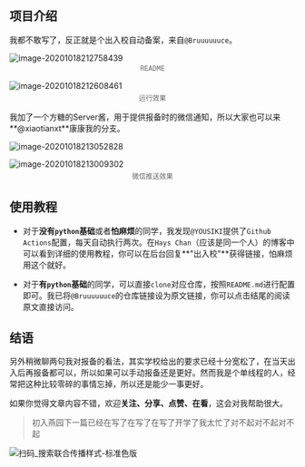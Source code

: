 ## 项目介绍

我都不敢写了，反正就是个出入校自动备案，来自`@Bruuuuuuce`。

![image-20201018212758439](https://tva1.sinaimg.cn/large/007S8ZIlly1gjtt4gfhyzj319z0u0dp6.jpg)

<p align="center" style="font-family:courier; font-size: 12px; color: #666666; margin-top:-10px; margin-bottion:10px">README</p>

![image-20201018212608461](https://tva1.sinaimg.cn/large/007S8ZIlly1gjtt2jdrdmj315k0tmn31.jpg)

<p align="center" style="font-family:courier; font-size: 12px; color: #666666; margin-top:-10px; margin-bottion:10px">运行效果</p>

我加了一个方糖的Server酱，用于提供报备时的微信通知，所以大家也可以来**@xiaotianxt**康康我的分支。

![image-20201018213052828](https://tva1.sinaimg.cn/large/007S8ZIlly1gjtt7gvl6qj31o60hwacy.jpg)

![image-20201018213009302](https://tva1.sinaimg.cn/large/007S8ZIlly1gjtt6q7wcsj31p60qcgpa.jpg)

<p align="center" style="font-family:courier; font-size: 12px; color: #666666; margin-top:-10px; margin-bottion:10px">微信推送效果</p>

## 使用教程

- 对于**没有`python`基础**或者**怕麻烦**的同学，我发现`@YOUSIKI`提供了`Github Actions`配置，每天自动执行两次。在`Hays Chan`（应该是同一个人）的博客中可以看到详细的使用教程，你可以在后台回复**"出入校"**获得链接，怕麻烦用这个就好。

- 对于**有`python`基础**的同学，可以直接`clone`对应仓库，按照`README.md`进行配置即可。我已将`@Bruuuuuuce`的仓库链接设为原文链接，你可以点击结尾的阅读原文直接访问。

## 结语

另外稍微聊两句我对报备的看法，其实学校给出的要求已经十分宽松了，在当天出入后再报备都可以，所以如果可以手动报备还是更好。然而我是个单线程的人，经常把这种比较零碎的事情忘掉，所以还是能少一事更好。

如果你觉得文章内容不错，欢迎**关注、分享、点赞、在看**，这会对我帮助很大。

> 初入燕园下一篇已经在写了在写了在写了开学了我太忙了对不起对不起对不起

![扫码_搜索联合传播样式-标准色版](https://tva1.sinaimg.cn/large/007S8ZIlly1gjtts6bf64j31bi0hcacx.jpg)